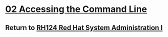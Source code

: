 # [02 Accessing the Command Line](/rh124_red_hat_system_administration_i/02_accessing_the_command_line/README.md)

## Return to [RH124 Red Hat System Administration I](/rh124_red_hat_system_administration_i/README.md)
